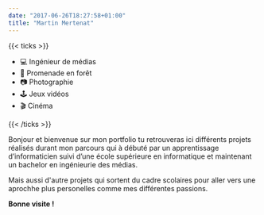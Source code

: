```yaml
---
date: "2017-06-26T18:27:58+01:00"
title: "Martin Mertenat"
---
```

{{< ticks >}} 

* 💻   Ingénieur de médias 
* 🌲    Promenade en forêt 
* 📷    Photographie  
* 🕹️ Jeux vidéos 
* 🎬 Cinéma

{{< /ticks >}}

Bonjour et bienvenue sur mon portfolio tu retrouveras ici différents projets réalisés durant mon parcours qui à débuté par un apprentissage d’informaticien suivi d’une école supérieure en informatique et maintenant un bachelor en ingénieurie des médias.

Mais aussi d'autre projets qui sortent du cadre scolaires pour aller vers une aprochhe plus personelles comme mes différentes passions.


 **Bonne visite !**

